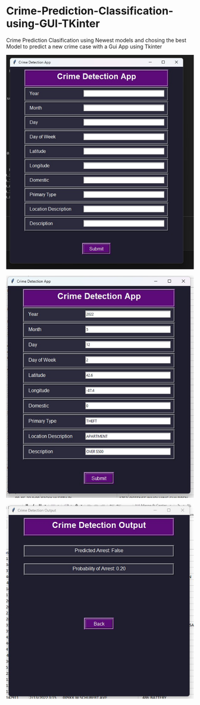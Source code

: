 # Crime-Prediction-Classification-using-GUI-TKinter
Crime Prediction Clasification using Newest models and chosing the best Model to predict a new crime case with a Gui App using Tkinter


![GUI Look](https://github.com/Georgito77/Crime-Prediction-Classification-using-GUI-TKinter/blob/main/GUI%20screenshots/GUI%20plain.jpg)

![GUI Data Entered](https://github.com/Georgito77/Crime-Prediction-Classification-using-GUI-TKinter/blob/main/GUI%20screenshots/Gui%20Data%20entered.jpg)

![GUI Result Example](https://github.com/Georgito77/Crime-Prediction-Classification-using-GUI-TKinter/blob/main/GUI%20screenshots/GUI%20result.jpg)

